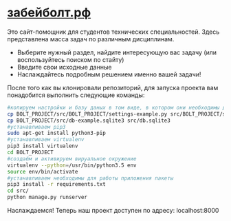 # [забейболт.рф](http://забейболт.рф)

Это сайт-помощник для студентов технических специальностей. Здесь представлена масса задач по различным дисциплинам.
* Выберите нужный раздел, найдите интересующую вас задачу (или воспользуйтесь поиском по стайту)
* Введите свои исходные данные
* Наслаждайтесь подробным решением именно вашей задачи!

После того как вы клонировали репозиторий, для запуска проекта вам понадобится выполнить следующие команды:
```bash
#копируем настройки и базу даных в том виде, в котором они необходимы для запуска проекта
cp BOLT_PROJECT/src/BOLT_PROJECT/settings-example.py src/BOLT_PROJECT/settings.py
cp BOLT_PROJECT/src/db-example.sqlite3 src/db.sqlite3
#устанавливаем pip3
sudo apt-get install python3-pip
#устанавливаем virtualenv
pip3 install virtualenv
cd BOLT_PROJECT
#создаём и активируем вируальное окружение
virtualenv --python=/usr/bin/python3.5 env
source env/bin/activate
#устанавливаем необходимы для работы приложения пакеты
pip3 install -r requirements.txt 
cd src/
python manage.py runserver
```
Наслаждаемся! Теперь наш проект доступен по адресу: localhost:8000